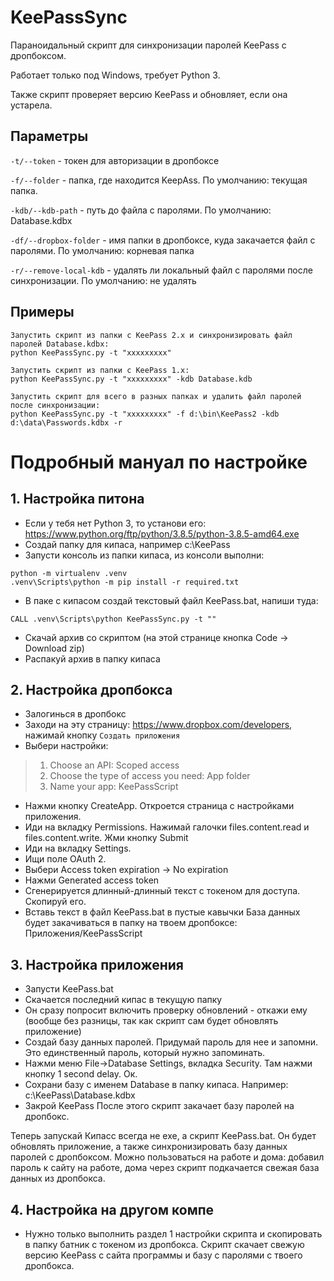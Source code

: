 # KeePassSync
Параноидальный скрипт для синхронизации паролей KeePass с дропбоксом.

Работает только под Windows, требует Python 3.

Также скрипт проверяет версию KeePass и обновляет, если она устарела.

## Параметры
`-t/--token` - токен для авторизации в дропбоксе

`-f/--folder` - папка, где находится KeepAss. По умолчанию: текущая папка.

`-kdb/--kdb-path` - путь до файла с паролями. По умолчанию: Database.kdbx

`-df/--dropbox-folder` - имя папки в дропбоксе, куда закачается файл с паролями. По умолчанию: корневая папка

`-r/--remove-local-kdb` - удалять ли локальный файл с паролями после синхронизации. По умолчанию: не удалять

## Примеры
```
Запустить скрипт из папки с KeePass 2.x и синхронизировать файл паролей Database.kdbx:
python KeePassSync.py -t "xxxxxxxxx"

Запустить скрипт из папки с KeePass 1.x:
python KeePassSync.py -t "xxxxxxxxx" -kdb Database.kdb

Запустить скрипт для всего в разных папках и удалить файл паролей после синхронизации:
python KeePassSync.py -t "xxxxxxxxx" -f d:\bin\KeePass2 -kdb d:\data\Passwords.kdbx -r
```

# Подробный мануал по настройке
## 1. Настройка питона
* Если у тебя нет Python 3, то установи его: https://www.python.org/ftp/python/3.8.5/python-3.8.5-amd64.exe
* Создай папку для кипаса, например c:\KeePass
* Запусти консоль из папки кипаса, из консоли выполни:
```
python -m virtualenv .venv
.venv\Scripts\python -m pip install -r required.txt
```
* В паке с кипасом создай текстовый файл KeePass.bat, напиши туда:
```
CALL .venv\Scripts\python KeePassSync.py -t ""
```
* Скачай архив со скриптом (на этой странице кнопка Code -> Download zip)
* Распакуй архив в папку кипаса

## 2. Настройка дропбокса
* Залогинься в дропбокс
* Заходи на эту страницу: https://www.dropbox.com/developers, нажимай кнопку `Создать приложения`
* Выбери настройки:
> 1. Choose an API: Scoped access
> 2. Choose the type of access you need: App folder
> 3. Name your app: KeePassScript
* Нажми кнопку CreateApp. Откроется страница с настройками приложения.
* Иди на вкладку Permissions. Нажимай галочки files.content.read и files.content.write. Жми кнопку Submit
* Иди на вкладку Settings.
* Ищи поле OAuth 2.
* Выбери Access token expiration -> No expiration
* Нажми Generated access token
* Сгенерируется длинный-длинный текст с токеном для доступа. Скопируй его.
* Вставь текст в файл KeePass.bat в пустые кавычки
База данных будет закачиваться в папку на твоем дропбоксе: Приложения/KeePassScript

## 3. Настройка приложения
* Запусти KeePass.bat
* Скачается последний кипас в текущую папку
* Он сразу попросит включить проверку обновлений - откажи ему (вообще без разницы, так как скрипт сам будет обновлять приложение)
* Создай базу данных паролей. Придумай пароль для нее и запомни. Это единственный пароль, который нужно запоминать.
* Нажми меню File->Database Settings, вкладка Security. Там нажми кнопку 1 second delay. Ок.
* Сохрани базу с именем Database в папку кипаса. Например: c:\KeePass\Database.kdbx
* Закрой KeePass
После этого скрипт закачает базу паролей на дропбокс.

Теперь запускай Кипасс всегда не exe, а скрипт KeePass.bat. Он будет обновлять приложение, а также синхронизировать базу данных паролей с дропбоксом. Можно пользоваться на работе и дома: добавил пароль к сайту на работе, дома через скрипт подкачается свежая база данных из дропбокса.

## 4. Настройка на другом компе
* Нужно только выполнить раздел 1 настройки скрипта и скопировать в папку батник с токеном из дропбокса. Скрипт скачает свежую версию KeePass с сайта программы и базу с паролями с твоего дропбокса.
